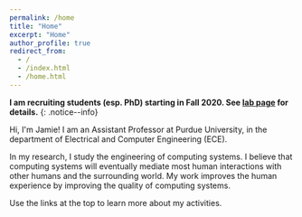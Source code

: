 ```yaml
---
permalink: /home
title: "Home"
excerpt: "Home"
author_profile: true
redirect_from: 
  - /
  - /index.html
  - /home.html
---
```


**I am recruiting students (esp. PhD) starting in Fall 2020. See [lab page](research/) for details.**
{: .notice--info}

Hi, I'm Jamie!
I am an Assistant Professor at Purdue University, in the department of Electrical and Computer Engineering (ECE).

In my research, I study the engineering of computing systems.
I believe that computing systems will eventually mediate most human interactions with other humans and the surrounding world.
My work improves the human experience by improving the quality of computing systems.

Use the links at the top to learn more about my activities.
